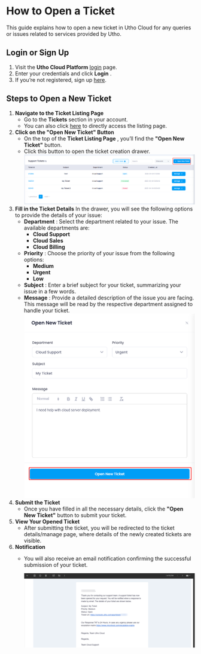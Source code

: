 # **How to Open a Ticket**

This guide explains how to open a new ticket in Utho Cloud for any queries or issues related to services provided by Utho.

## **Login or Sign Up**

1. Visit the **Utho Cloud Platform** [login](https://console.utho.com/login "Login") page.
2. Enter your credentials and click  **Login** .
3. If you’re not registered, sign up [here](https://console.utho.com/signup "Sign Up").

## **Steps to Open a New Ticket**

1. **Navigate to the Ticket Listing Page**
   * Go to the **Tickets** section in your account.
   * You can also click [here](https://console.utho.com/ticket "Tickets Listing Page") to directly access the listing page.
2. **Click on the "Open New Ticket" Button**
   * On the top of the  **Ticket Listing Page** , you’ll find the **"Open New Ticket"** button.
   * Click this button to open the ticket creation drawer.
     ![1743853562045](image/index/1743853562045.png)
3. **Fill in the Ticket Details**
   In the drawer, you will see the following options to provide the details of your issue:
   * **Department** : Select the department related to your issue. The available departments are:
     * **Cloud Support**
     * **Cloud Sales**
     * **Cloud Billing**
   * **Priority** : Choose the priority of your issue from the following options:
     * **Medium**
     * **Urgent**
     * **Low**
   * **Subject** : Enter a brief subject for your ticket, summarizing your issue in a few words.
   * **Message** : Provide a detailed description of the issue you are facing. This message will be read by the respective department assigned to handle your ticket.
     ![1743853827336](image/index/1743853827336.png)
4. **Submit the Ticket**
   * Once you have filled in all the necessary details, click the **"Open New Ticket"** button to submit your ticket.
5. **View Your Opened Ticket**
   * After submitting the ticket, you will be redirected to the ticket details/manage page, where details of the newly created tickets are visible.
6. **Notification**
   * You will also receive an email notification confirming the successful submission of your ticket.

     ![1743854596719](image/index/1743854596719.png)
